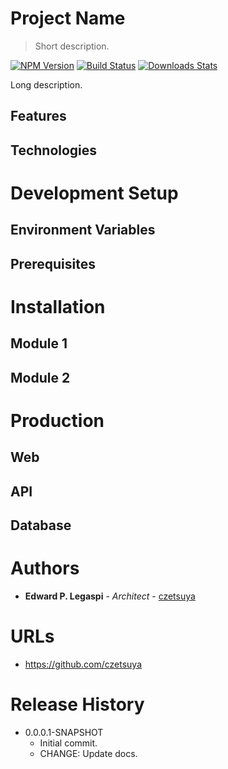 # Project Name
> Short description.

[![NPM Version][npm-image]][npm-url]
[![Build Status][travis-image]][travis-url]
[![Downloads Stats][npm-downloads]][npm-url]

Long description.

## Features

## Technologies

# Development Setup

## Environment Variables

## Prerequisites

# Installation

## Module 1

## Module 2

# Production

## Web

## API

## Database

# Authors

* **Edward P. Legaspi** - *Architect* - [czetsuya](https://bitbucket.com/czetsuya)

# URLs
 * https://github.com/czetsuya

# Release History

 * 0.0.0.1-SNAPSHOT
    * Initial commit.
    * CHANGE: Update docs.

<!-- Markdown link & resource definitions -->
[npm-image]: https://img.shields.io/npm/v/datadog-metrics.svg?style=flat-square
[npm-url]: https://npmjs.org/package/datadog-metrics
[npm-downloads]: https://img.shields.io/npm/dm/datadog-metrics.svg?style=flat-square
[travis-image]: https://img.shields.io/travis/dbader/node-datadog-metrics/master.svg?style=flat-square
[travis-url]: https://travis-ci.org/dbader/node-datadog-metrics
[wiki]: https://github.com/yourname/yourproject/wiki
